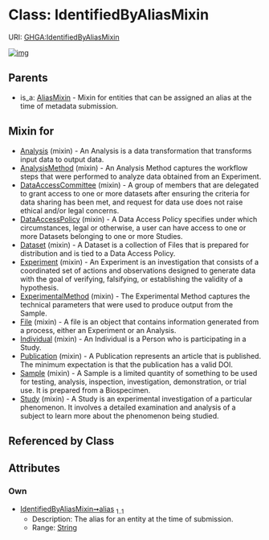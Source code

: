 
# Class: IdentifiedByAliasMixin




URI: [GHGA:IdentifiedByAliasMixin](https://w3id.org/GHGA/IdentifiedByAliasMixin)


[![img](https://yuml.me/diagram/nofunky;dir:TB/class/[Study]uses%20-.->[IdentifiedByAliasMixin&#124;alias:string],[Sample]uses%20-.->[IdentifiedByAliasMixin],[Publication]uses%20-.->[IdentifiedByAliasMixin],[Individual]uses%20-.->[IdentifiedByAliasMixin],[File]uses%20-.->[IdentifiedByAliasMixin],[ExperimentalMethod]uses%20-.->[IdentifiedByAliasMixin],[Experiment]uses%20-.->[IdentifiedByAliasMixin],[Dataset]uses%20-.->[IdentifiedByAliasMixin],[DataAccessPolicy]uses%20-.->[IdentifiedByAliasMixin],[DataAccessCommittee]uses%20-.->[IdentifiedByAliasMixin],[AnalysisMethod]uses%20-.->[IdentifiedByAliasMixin],[Analysis]uses%20-.->[IdentifiedByAliasMixin],[AliasMixin]^-[IdentifiedByAliasMixin],[Study],[Sample],[Publication],[Individual],[File],[ExperimentalMethod],[Experiment],[Dataset],[DataAccessPolicy],[DataAccessCommittee],[AnalysisMethod],[Analysis],[AliasMixin])](https://yuml.me/diagram/nofunky;dir:TB/class/[Study]uses%20-.->[IdentifiedByAliasMixin&#124;alias:string],[Sample]uses%20-.->[IdentifiedByAliasMixin],[Publication]uses%20-.->[IdentifiedByAliasMixin],[Individual]uses%20-.->[IdentifiedByAliasMixin],[File]uses%20-.->[IdentifiedByAliasMixin],[ExperimentalMethod]uses%20-.->[IdentifiedByAliasMixin],[Experiment]uses%20-.->[IdentifiedByAliasMixin],[Dataset]uses%20-.->[IdentifiedByAliasMixin],[DataAccessPolicy]uses%20-.->[IdentifiedByAliasMixin],[DataAccessCommittee]uses%20-.->[IdentifiedByAliasMixin],[AnalysisMethod]uses%20-.->[IdentifiedByAliasMixin],[Analysis]uses%20-.->[IdentifiedByAliasMixin],[AliasMixin]^-[IdentifiedByAliasMixin],[Study],[Sample],[Publication],[Individual],[File],[ExperimentalMethod],[Experiment],[Dataset],[DataAccessPolicy],[DataAccessCommittee],[AnalysisMethod],[Analysis],[AliasMixin])

## Parents

 *  is_a: [AliasMixin](AliasMixin.md) - Mixin for entities that can be assigned an alias at the time of metadata submission.

## Mixin for

 * [Analysis](Analysis.md) (mixin)  - An Analysis is a data transformation that transforms input data to output data.
 * [AnalysisMethod](AnalysisMethod.md) (mixin)  - An Analysis Method captures the workflow steps that were performed to analyze data obtained from an Experiment.
 * [DataAccessCommittee](DataAccessCommittee.md) (mixin)  - A group of members that are delegated to grant access to one or more datasets after ensuring the criteria for data sharing has been met,  and request for data use does not raise ethical and/or legal concerns.
 * [DataAccessPolicy](DataAccessPolicy.md) (mixin)  - A Data Access Policy specifies under which circumstances, legal or otherwise, a user can have access to one or more Datasets belonging to one or more Studies.
 * [Dataset](Dataset.md) (mixin)  - A Dataset is a collection of Files that is prepared for distribution and is tied to a Data Access Policy.
 * [Experiment](Experiment.md) (mixin)  - An Experiment is an investigation that consists of a coordinated set of actions and observations designed to generate data with the goal of verifying, falsifying, or establishing the validity of a hypothesis.
 * [ExperimentalMethod](ExperimentalMethod.md) (mixin)  - The Experimental Method captures the technical parameters that were used to produce output from the Sample.
 * [File](File.md) (mixin)  - A file is an object that contains information generated from a process, either an Experiment or an Analysis.
 * [Individual](Individual.md) (mixin)  - An Individual is a Person who is participating in a Study.
 * [Publication](Publication.md) (mixin)  - A Publication represents an article that is published. The minimum expectation is that the publication has a valid DOI.
 * [Sample](Sample.md) (mixin)  - A Sample is a limited quantity of something to be used for testing, analysis, inspection, investigation, demonstration, or trial use.  It is prepared from a Biospecimen.
 * [Study](Study.md) (mixin)  - A Study is an experimental investigation of a particular phenomenon. It involves a detailed examination and analysis of a subject to learn more about the phenomenon being studied.

## Referenced by Class


## Attributes


### Own

 * [IdentifiedByAliasMixin➞alias](IdentifiedByAliasMixin_alias.md)  <sub>1..1</sub>
     * Description: The alias for an entity at the time of submission.
     * Range: [String](types/String.md)
